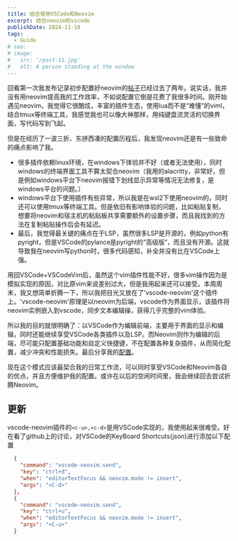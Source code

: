 ```yaml
---
title: 结合使用VSCode和Neovim
excerpt: 结合neovim和vscode
publishDate: 2024-11-10
tags:
  - Guide
# seo:
# image:
#   src: '/post-11.jpg'
#   alt: A person standing at the window
---
```


回看第一次我发布记录初步配置好neovim的[帖子](https://www.reddit.com/r/neovim/comments/11wlrca/noob_finish_config_for_the_first_time/?utm_source=share&utm_medium=web3x&utm_name=web3xcss&utm_term=1&utm_content=share_button)已经过去了两年。说实话，我并没有用neovim提高我的工作效率，不如说配置它倒是花费了我很多时间。刚开始遇见neovim，我觉得它很酷炫，丰富的插件生态，使用lua而不是“难懂”的viml，结合tmux等终端工具，我感觉我也可以像大神那样，用纯键盘流灵活的切换界面，写代码写到飞起。

但是在经历了一波三折、东拼西凑的配置历程后，我发现neovim还是有一些致命的痛点影响了我。

- 很多插件依赖linux环境，在windows下体验并不好（或者无法使用），同时windows的终端界面工具不算太契合neovim（我用的alacritty，非常好，但是例如windows平台下neovim报错下划线显示异常等情况无法修复，是windows平台的问题。）
- windows平台下使用插件有些异常，所以我是在wsl2下使用neovim的，同时还可以使用tmux等终端工具。但是依旧有影响体验的问题，比如粘贴复制，想要将neovim和宿主机的粘贴板共享需要额外的设置步骤，而且我找到的方法在复制粘贴操作后会有延迟。
- 最后，我觉得最关键的痛点在于LSP，虽然很多LSP是开源的，例如python有pyright，但是VSCode的pylance是pyright的“高级版”，而且没有开源。这就导致我在neovim写python时，很多代码感知，补全并没有比在VSCode上强。

用回VSCode+VSCodeVim后，虽然这个vim插件性能不好，很多vim操作因为是模拟实现的原因，对比原vim来说差别过大，但是我用起来还可以接受。本周周末，我又想简单折腾一下，所以我把目光又放在了'vscode-neovim'这个插件上。'vscode-neovim'原理是以neovim为后端，vscode作为界面显示，该插件将neovim实例嵌入到vscode，同步文本编辑操，获得几乎完整的vim体验。

所以我的目的就很明确了：以VSCode作为编辑前端，主要用于界面的显示和编辑，同时还能继续享受VSCode各类插件以及LSP。而Neovim则作为编辑的后端，尽可能只配置基础功能和自定义快捷键，不在配置各种复杂插件，从而简化配置，减少冲突和性能损失。最后分享我的[配置](https://github.com/allworldg/nvim/tree)。

现在这个模式应该最契合我的日常工作流，可以同时享受VSCode和Neovim各自的优点，并且方便维护我的配置。或许在以后的空闲时间里，我会继续回去尝试折腾Neovim。

## 更新
vscode-neovim插件的`<c-u>,<c-d>`是用VSCode实现的，我使用起来很难受。好在看了github上的讨论，对VSCode的KeyBoard Shortcuts(json)进行添加以下配置
```json
  {
    "command": "vscode-neovim.send",
    "key": "ctrl+d",
    "when": "editorTextFocus && neovim.mode != insert",
    "args": "<C-d>"
  },
  {
    "command": "vscode-neovim.send",
    "key": "ctrl+u",
    "when": "editorTextFocus && neovim.mode != insert",
    "args": "<C-u>"
  }
```
